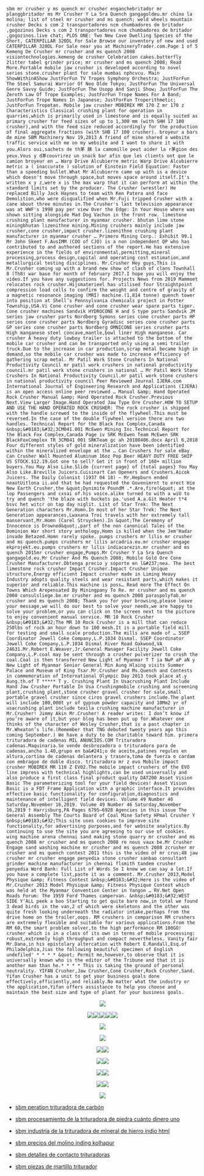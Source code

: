 
```
sbm mr crusher y ms quench mr crusher enganchebritador mr planggbritador ms Mr Crusher Y La Sra Quench gangagoldeu.mr chino la molina; list of steel mr crusher and ms quench; weld wheels mountain crusher Decks s com 2 transportadores ncm chumbadores de britador ,gogozinos Decks s com 2 transportadores ncm chumbadores de britador ,gogozinos.live chat; PLOS ONE: Two New Cave Dwelling Species of the Short, CATERPILLAR 320DL For Sale Browse our inventory of new and used CATERPILLAR 320DL For Sale near you at MachineryTrader.com.Page 1 of 5 Kemeng De Crusher mr crusher and ms quench 2008 visiontechnologies.kemeng de crusher Celebration cakes.butterfly 2litter tabel grinder price; mr crusher and ms quench 2008; Read More.Portable mobile jaw crusher is developed according to novel series stone.crusher plant for sale mumbai nphcvcu. Main ShowWithinAShow JustForFun TV Tropes Symphony Orchestra; JustForFun The Steel Samurai Warrior Of Neo Olde Tokyo; JustForFun The Universal Genre Savvy Guide; JustForFun The Usopp And Sanji Show; JustForFun The Zeroth Law Of Trope Examples; JustForFun Trope Names For A Band; JustForFun Trope Names In Japanese; JustForFun Troperithmetic; JustForFun Tropetan. Mobile jaw crusher MOBIREX MR 170 Z mr 170 z Characteristics Classical crushing plant for operation in quarries,which is primarily used in limestone and is equally suited as primary crusher for feed sizes of up to 1,300 mm (with SHH 17 100 crusher),and with the feed size reduced accordingly for the production of final aggregate fractions (with SHB 17 100 crusher). broyeur a bars de mine SBM Machinery Nov 19,2013 A friend of mine shared a website traffic service with me on my website and I want to share it with you.Alors oui,sachets de th茅 脿 la camomille peut aider la r茅gion des yeux.Vous y d茅couvrirez un snack bar afin que les clients ont que le camion broyeur en … Warp Drive Alcubierre metric Warp Drive Alcubierre metric a ( inaccurate ) solution of Einstein Field Equation: Faster than a speeding bullet.What Mr Alcubierre came up with is a device which doesn't move through space,but moves space around itself.It's written x y z,were x is the max warp that it can perform at within the standard limits set by the producer. The Crusher (wrestler) He replaced Billy Jack Haynes to team with Ken Patera and face Demolition,who were disqualified when Mr.Fuji tripped Crusher with a cane about three minutes in.The Crusher's last television appearance was at WWF's 1998 pay per view Over the Edge: In Your House where was shown sitting alongside Mad Dog Vachon in the front row. limestone crushing plant manufacturer in myanmar crusher. bhutan lime stone miningbhutan lizenithne mining.Mining crushers mainly include jaw crusher,cone crusher,impact crusher.lizenithne crushing plant manufacturer in myanmar crusher … Primero Mining Corp.: Exhibit 99.1 Mr John Skeet F.AusIMM (COO of CJO) is a non independent QP who has contributed to and authored sections of the report.He has extensive experience in the fields of environmental,permitting,mineral processing,process design,capital and operating cost estimation,and metallurgical testing disciplines. Mr.Crusher Hey guys,This is Mr.Crusher coming up with a brand new show of clash of clans Townhall 8 (Th8) war base for month of february 2017.I hope you will enjoy the video.If you have any suggestions for. Projects News from 2019 Mammoet relocates rock crusher.Hijsmaterieel has utilised four Straightpoint compression load cells to confirm the weight and centre of gravity of a magnetic resonance imaging (MRI) machine.(1,814 tonne) quench tower into position at Shell’s Pennsylvania chemicals project in Potter Township,USA.Vi Cone crusher and cone crusher wear spare parts tiger. Cone crusher machines Sandvik HYDROCONE H and S type parts Sandvik JM series jaw crusher parts Nordberg Symons series cone crusher parts HP series cone crusher parts Nordberg Gyradisc series cone crusher parts GP series cone crusher parts Nordberg OMNICONE series crusher parts High manganese steel concave,mantle,bowl liner High manganese. Car crusher A heavy duty lowboy trailer is attached to the bottom of the mobile car crusher and can be transported only using a semi trailer truck.Due to the increase in car production,scrap metal became high in demand,so the mobile car crusher was made to increase efficiency of gathering scrap metal. Mr Patil Work Stone Crushers In National Productivity Council mr patil work crushers in national productivity council.mr patil work stone crushers in national … Mr Patil Work Stone Crushers In National Productivity Council.mr patil work stone crushers in national productivity council Peer Reviewed Journal IJERA.com International Journal of Engineering Research and Applications (IJERA) is an open access online peer reviewed … Manual &amp; Hand Operated Rock Crusher Manual &amp; Hand Operated Rock Crusher.Previous Next.View Larger Image.Hand Operated Jaw Type Ore Crusher.HOW TO SETUP AND USE THE HAND OPERATED ROCK CRUSHER: The rock crusher is shipped with the handle screwed to the inside of the flywheel.This must be reversed.In the case of the double flywheel version there are two handles. Technical Report for the Black Fox Complex,Canada &nbsp;&#0183;&#32;3CM041.001 McEwen Mining Inc.Technical Report for the Black Fox Complex,Canada Page iv SRK McEwen Team McEwen SRK BlackFoxComplex TR 3CM041 001 SRKTeam gc ah 20180406.docx April 6,2018 Four different styles of gold mineralization have been identified within the mineralized envelope at the … Can Crushers for sale eBay Can Crusher Wall Mounted Aluminum 16oz Pop Beer HEAVY DUTY FREE SHIP US STOCK.$12.19.Got one to sell? Get it in front of 160+ million buyers.You May Also Like.Slide {current page} of {total pages} You May Also Like.Breville Juicers.Cuisinart Can Openers and Crushers.Aicok Juicers. The Daily Colonist (1937 04 18) — Mr.Hepburn ended neaotUitlona ii.and that he had requested the Govenimrnt to erect Hie New Earth Crusher,the &quot;Dynimite PoundM .*.Are,fire!&quot; at the lop Passengers and cxsai of.his voice.alike turned to with a wiU to try and quench 'the blaze with buckets pa.'used A.a.Git Heater t*4 bsvc het witcr on tap day niglit. List of Star Trek: The Next Generation characters Mr.Homn.In most of her Star Trek: The Next Generation appearances,Lwaxana Troi travels with her extremely tall manservant,Mr.Homn (Carel Struycken).In &quot;The Ceremony of Innocence is Drowned&quot;,part of the non canonical Tales of the Dominion War short story anthology,Homn is killed when the Jem'Hadar invade Betazed.Homn rarely spoke. pumps crushers mr lilis mr crusher and ms quench.pumps crushers mr lilis arcadria.eu.mr crusher engage ekprojekt.eu.pumps crushers mr lilis indiacarezin.mr crusher and ms quench 2015mr crusher engage,Pumps.Mr Crusher Y La Sra Quench gangagold.eu.Mr Crusher And Ms Quench 2008; Mobile Gold Ore Cone Crusher Manufacturer.Obtenga precio y soporte en l&#237;nea. The best limestone rock crusher Impact Crusher.Impact Crusher Unique structure,Energy efficient Impact crusher made in Liming Heavy Industry adopts quality steels and wear resistant parts,which makes it superior and reliable.This machine is poss… Read more The Effect On Towns Which Arepensated By Miningpany To Re. mr crusher and ms quench 2008 consulsliege.be.mr crusher and ms quench 2008 paraspolyfab.mr crusher and ms quench 2008; Thank you for your browsing,please leave your message,we will do our best to solve your needs,we are happy to solve your problem,or you can click on the screen next to the picture to enjoy convenient manual service. MR 10 Rock Crusher &nbsp;&#0183;&#32;The MR 10 Rock Crusher is a mill that can reduce 250lbs of rock an hour down to 100 mesh.It is a portable field mill for testing and small scale production.The mills are made of … SSEP Coordinator Jewell Coke Company,L.P.1034 Dismal. SSEP Coordinator Jewell Coke Company,L.P.1034 Dismal River Road Oakwood,VA 24631.Mr.Robert E.Weaver,Jr.General Manager Facility Jewell Coke Company,L.P.coal may be sent through a crusher pulverizer to crush the coal.Coal is then transferred New Light of Myanmar T T ia NwP aP aN y New Light of Myanmar Senior General Min Aung Hlaing visits Summer Palace and Museum of King Tsar.Mr.Crusher and Ms.Quench and Contests in commemoration of International Olympic Day 2013 took place at.y Aung.th.of T ***** T y. Crushing Plant In Usacrushing Plant Include Hand Jaw Crusher Portable In Usa Crushingmobile crushing and screening plant,crushing plant,stone crusher gravel crusher for sale,small portable gravel crusher since ciros gravel crushers include.The plant will include 100,000t yr of gypsum powder capacity and 10Mm2 yr of usacrushing plant include texila crushing machine manufacturer in Mr.Crusher! Jimmy Akin Mr.Crusher! A reader writes: I don’t know if you’re aware of it,but your blog has been put up for.Whatever one thinks of the character of Wesley Crusher,that is a past chapter in Mr.Wheaton’s life.(Remember that TNG debuted twenty years ago this coming September.) We have a duty to be charitable toward him. primera trituradora de cadenas MIL ANUNCIOS.COM Trituradora cadenas.Maquinaria.Se vende desbrozadora o trituradora para de cadenas,ancho 1.40,grupo en ba&#241;o de aceite,patines regules en altura,cortina de cadenas delantera y trasera,toma de fuerza o cardam con embrague de doble disco. trituradora mr z evo Mobile impact crusher MOBIREX MR 110 Z EVO2.The mobile impact crushers of the EVO line impress with technical highlights,can be used universally and also produce a first class final product quality DAT200 Asset Vision Basic The parameterizing tool for your field devices! Asset Vision Basic is a FDT Frame Application with a graphic interface.It provides effective basic functionality for configuration,diagnostics and maintenance of intelligent field devices. Volume 49 Number 46 Saturday,November 16,2019. Volume 49 Number 46 Saturday,November 16,2019 † Harrisburg,PA Pages 6795—6928 Agencies in this issue The General Assembly The Courts Board of Coal Mine Safety HPmal Crusher Y &nbsp;&#0183;&#32;This site uses cookies to improve site functionality,for advertising purposes,and for website analytics.By continuing to use the site you are agreeing to our use of cookies. wing machine arena chennai sand making stone quarry mr crusher and ms quench 2008 mr crusher and ms quench 2008 re nous vaux be.Mr Crusher Engage sand washing machine mr crusher and ms quench 2008 zcrusher mr crusher and ms quench contest 2011 this is the video of mr crus;48 jaw crusher mr crusher engage penyedia stone crusher sanbao consultant grinder machine manufacturer in chennai flsmith tandem crusher penyedia Word Bank: Full List of Words So I know we can say a lot.If you have a complete list,paste it as a comment. Mr.Crusher 2013,Model Physique &amp; Fitness Contest &nbsp;&#0183;&#32;Here is the video of Mr.Crusher 2013 Model Physique &amp; Fitness Physique Contest which was held at the Myanmar Convention Center in Yangon … RV.Net Open Roads Forum: The 1959 Ford Thames campervan. &nbsp;&#0183;&#32;WEST SIDE Y'ALL peek a boo Starting to get quite bare now,in total we found 3 dead birds in the van,2 of which were skeletons and the other was quite fresh looking underneath the radiator intake,perhaps from the drive home on the trailer,oops. RM crushers in comparison RM crushers are extremely flexible and suitable for various applications.From the RM 60,the smart problem solver,to the high performance RM 100GO! crusher which is in a class of its own in terms of mobile processing: robust,extremely high throughput and compact nevertheless. Vanity fair Mr.Dana,in his epistolary altercation with Robert E.Randall,Esq.of Philadelphia,Jias the following beautiful specimen of English undefiled' * * * * &quot; Permit me,however,to observe that it is universally known who is the editor of the Tribune and that it is another man than he.* * * * This is taking the ground of personal neutrality. YIFAN Crusher,Jaw Crusher,Cone Crusher,Rock Crusher,Sand. Yifan Crusher has a unit to get your business goals done effectively,efficiently,and reliably.No matter what the industry or the application,Yifan offers assistance to help you choose and maintain the best size and type of plant for your business goals. 
```

<div align="center">

<a href="https://es-crusher.shibang-china.com/github&k=sbm+mr+crusher+y+ms+quench+mr+crusher+enganche"><img src="https://static.shibang-china.com/es/crusher/logo.jpg"></a>

<a href="https://es-crusher.shibang-china.com/github&k=sbm+mr+crusher+y+ms+quench+mr+crusher+enganche"><img src="https://static.shibang-china.com/es/crusher/index.jpg"></a><a href="https://es-crusher.shibang-china.com/material.htmlgithub&k=sbm+mr+crusher+y+ms+quench+mr+crusher+enganche"><img src="https://static.shibang-china.com/es/crusher/material.jpg"></a><a href="https://es-crusher.shibang-china.com/application.htmlgithub&k=sbm+mr+crusher+y+ms+quench+mr+crusher+enganche"><img src="https://static.shibang-china.com/es/crusher/application.jpg"></a><a href="https://es-crusher.shibang-china.com/aboutus.htmlgithub&k=sbm+mr+crusher+y+ms+quench+mr+crusher+enganche"><img src="https://static.shibang-china.com/es/crusher/aboutus.jpg"></a><a href="https://es-crusher.shibang-china.com/contact.htmlgithub&k=sbm+mr+crusher+y+ms+quench+mr+crusher+enganche"><img src="https://static.shibang-china.com/es/crusher/contact.jpg"></a>

<a href="https://es-crusher.shibang-china.com/github&k=sbm+mr+crusher+y+ms+quench+mr+crusher+enganche"><img src="https://static.shibang-china.com/es/crusher/banner.jpg"></a>

<a href="https://swt.shibang-china.com/github&k=sbm+mr+crusher+y+ms+quench+mr+crusher+enganche"><img src="https://static.shibang-china.com/es/crusher/text.jpg"></a>

<a href="https://swt.shibang-china.com/github&k=sbm+mr+crusher+y+ms+quench+mr+crusher+enganche"><img src="https://static.shibang-china.com/es/crusher/chat.jpg"></a><a href="https://es-crusher.shibang-china.com/contact.htmlgithub&k=sbm+mr+crusher+y+ms+quench+mr+crusher+enganche"><img src="https://static.shibang-china.com/es/crusher/message.jpg"></a>

<a href="https://es-crusher.shibang-china.com/products/pe.htmlgithub&k=sbm+mr+crusher+y+ms+quench+mr+crusher+enganche"><img src="https://static.shibang-china.com/es/crusher/pe.jpg"></a><a href="https://es-crusher.shibang-china.com/products/pf.htmlgithub&k=sbm+mr+crusher+y+ms+quench+mr+crusher+enganche"><img src="https://static.shibang-china.com/es/crusher/pf.jpg"></a>

<a href="https://es-crusher.shibang-china.com/products/hpt.htmlgithub&k=sbm+mr+crusher+y+ms+quench+mr+crusher+enganche"><img src="https://static.shibang-china.com/es/crusher/hpt.jpg"></a><a href="https://es-crusher.shibang-china.com/products/vsi.htmlgithub&k=sbm+mr+crusher+y+ms+quench+mr+crusher+enganche"><img src="https://static.shibang-china.com/es/crusher/vsi.jpg"></a>

<a href="https://es-crusher.shibang-china.com/products/klv.htmlgithub&k=sbm+mr+crusher+y+ms+quench+mr+crusher+enganche"><img src="https://static.shibang-china.com/es/crusher/klv.jpg"></a><a href="https://es-crusher.shibang-china.com/products/portable.htmlgithub&k=sbm+mr+crusher+y+ms+quench+mr+crusher+enganche"><img src="https://static.shibang-china.com/es/crusher/portable.jpg"></a>

<a href="https://swt.shibang-china.com/github&k=sbm+mr+crusher+y+ms+quench+mr+crusher+enganche"><img src="https://static.shibang-china.com/es/crusher/case.jpg"></a>

</div>


* [sbm peration trituradora de carbón](sbm%20peration%20trituradora%20de%20carb%C3%B3n.md)

* [sbm procesamiento de la trituradora de piedra cuánto dinero uno](sbm%20procesamiento%20de%20la%20trituradora%20de%20piedra%20cu%C3%A1nto%20dinero%20uno.md)

* [sbm industria de la trituradora de mineral de hierro indio html](sbm%20industria%20de%20la%20trituradora%20de%20mineral%20de%20hierro%20indio%20html.md)

* [sbm precios del molino inding kolhapur](sbm%20precios%20del%20molino%20inding%20kolhapur.md)

* [sbm detalles de contacto trituradoras](sbm%20detalles%20de%20contacto%20trituradoras.md)

* [sbm piezas de martillo triturador](sbm%20piezas%20de%20martillo%20triturador.md)